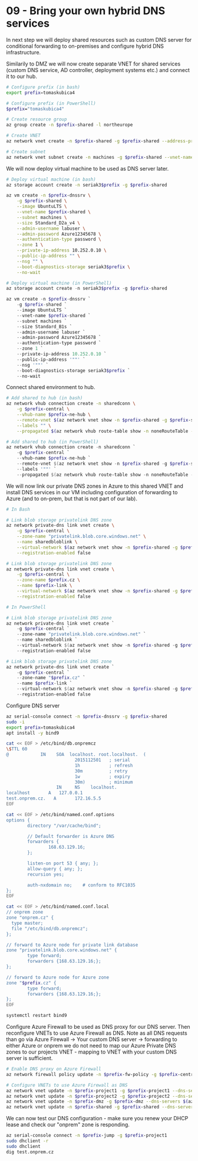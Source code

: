 # 09 - Bring your own hybrid DNS services
In next step we will deploy shared resources such as custom DNS server for conditional forwarding to on-premises and configure hybrid DNS infrastructure.

Similarily to DMZ we will now create separate VNET for shared services (custom DNS service, AD controller, deployment systems etc.) and connect it to our hub.

```bash
# Configure prefix (in bash)
export prefix=tomaskubica4

# Configure prefix (in PowerShell)
$prefix="tomaskubica4"

# Create resource group
az group create -n $prefix-shared -l northeurope

# Create VNET
az network vnet create -n $prefix-shared -g $prefix-shared --address-prefix 10.252.0.0/16

# Create subnet
az network vnet subnet create -n machines -g $prefix-shared --vnet-name $prefix-shared --address-prefixes 10.252.0.0/24
```

We will now deploy virtual machine to be used as DNS server later.

```bash
# Deploy virtual machine (in bash)
az storage account create -n seriak3$prefix -g $prefix-shared

az vm create -n $prefix-dnssrv \
    -g $prefix-shared \
    --image UbuntuLTS \
    --vnet-name $prefix-shared \
    --subnet machines \
    --size Standard_D2a_v4 \
    --admin-username labuser \
    --admin-password Azure12345678 \
    --authentication-type password \
    --zone 1 \
    --private-ip-address 10.252.0.10 \
    --public-ip-address "" \
    --nsg "" \
    --boot-diagnostics-storage seriak3$prefix \
    --no-wait
```

```powershell
# Deploy virtual machine (in PowerShell)
az storage account create -n seriak3$prefix -g $prefix-shared

az vm create -n $prefix-dnssrv `
    -g $prefix-shared `
    --image UbuntuLTS `
    --vnet-name $prefix-shared `
    --subnet machines `
    --size Standard_B1s `
    --admin-username labuser `
    --admin-password Azure12345678 `
    --authentication-type password `
    --zone 1 `
    --private-ip-address 10.252.0.10 `
    --public-ip-address '""' `
    --nsg '""' `
    --boot-diagnostics-storage seriak3$prefix `
    --no-wait
```

Connect shared environment to hub.

```bash
# Add shared to hub (in bash)
az network vhub connection create -n sharedconn \
    -g $prefix-central \
    --vhub-name $prefix-ne-hub \
    --remote-vnet $(az network vnet show -n $prefix-shared -g $prefix-shared --query id -o tsv) \
    --labels "" \
    --propagated $(az network vhub route-table show -n noneRouteTable -g $prefix-central --vhub-name $prefix-ne-hub --query id -o tsv)
```

```powershell
# Add shared to hub (in PowerShell)
az network vhub connection create -n sharedconn `
    -g $prefix-central `
    --vhub-name $prefix-ne-hub `
    --remote-vnet $(az network vnet show -n $prefix-shared -g $prefix-shared --query id -o tsv) `
    --labels '""' `
    --propagated $(az network vhub route-table show -n noneRouteTable -g $prefix-central --vhub-name $prefix-ne-hub --query id -o tsv)
```

We will now link our private DNS zones in Azure to this shared VNET and install DNS services in our VM including configuration of forwarding to Azure (and to on-prem, but that is not part of our lab). 

```bash
# In Bash

# Link blob storage privatelink DNS zone
az network private-dns link vnet create \
    -g $prefix-central \
    --zone-name "privatelink.blob.core.windows.net" \
    --name sharedbloblink \
    --virtual-network $(az network vnet show -n $prefix-shared -g $prefix-shared --query id -o tsv) \
    --registration-enabled false

# Link blob storage privatelink DNS zone
az network private-dns link vnet create \
    -g $prefix-central \
    --zone-name $prefix.cz \
    --name $prefix-link \
    --virtual-network $(az network vnet show -n $prefix-shared -g $prefix-shared --query id -o tsv) \
    --registration-enabled false
```

```powershell
# In PowerShell

# Link blob storage privatelink DNS zone
az network private-dns link vnet create `
    -g $prefix-central `
    --zone-name "privatelink.blob.core.windows.net" `
    --name sharedbloblink `
    --virtual-network $(az network vnet show -n $prefix-shared -g $prefix-shared --query id -o tsv) `
    --registration-enabled false

# Link blob storage privatelink DNS zone
az network private-dns link vnet create `
    -g $prefix-central `
    --zone-name "$prefix.cz" `
    --name $prefix-link `
    --virtual-network $(az network vnet show -n $prefix-shared -g $prefix-shared --query id -o tsv) `
    --registration-enabled false
```

Configure DNS server

```bash
az serial-console connect -n $prefix-dnssrv -g $prefix-shared
sudo -i
export prefix=tomaskubica4
apt install -y bind9

cat << EOF > /etc/bind/db.onpremcz
\$TTL 60
@            IN    SOA  localhost. root.localhost.  (
                          2015112501   ; serial
                          1h           ; refresh
                          30m          ; retry
                          1w           ; expiry
                          30m)         ; minimum
                   IN     NS    localhost.
localhost       A   127.0.0.1
test.onprem.cz.   A       172.16.5.5
EOF

cat << EOF > /etc/bind/named.conf.options
options {
        directory "/var/cache/bind";

        // Default forwarder is Azure DNS
        forwarders {
                168.63.129.16;
        };

        listen-on port 53 { any; };
        allow-query { any; };
        recursion yes;

        auth-nxdomain no;    # conform to RFC1035
};
EOF

cat << EOF > /etc/bind/named.conf.local
// onprem zone
zone "onprem.cz" {
  type master;
  file "/etc/bind/db.onpremcz";
};

// forward to Azure node for private link database
zone "privatelink.blob.core.windows.net" {
        type forward;
        forwarders {168.63.129.16;};
};

// forward to Azure node for Azure zone
zone "$prefix.cz" {
        type forward;
        forwarders {168.63.129.16;};
};
EOF

systemctl restart bind9
```

Configure Azure Firewall to be used as DNS proxy for our DNS server. Then reconfigure VNETs to use Azure Firewall as DNS. Note as all DNS requests than go via Azure Firewall -> Your custom DNS server -> forwarding to either Azure or onprem we do not need to map our Azure Private DNS zones to our projects VNET - mapping to VNET with your custom DNS server is sufficient.

```bash
# Enable DNS proxy on Azure Firewall
az network firewall policy update -n $prefix-fw-policy -g $prefix-central --enable-dns-proxy true --dns-servers 10.252.0.10

# Configure VNETs to use Azure Firewall as DNS
az network vnet update -n $prefix-project1 -g $prefix-project1 --dns-servers $(az network firewall show -n $prefix-fw -g $prefix-central --query hubIpAddresses.privateIpAddress -o tsv)
az network vnet update -n $prefix-project2 -g $prefix-project2 --dns-servers $(az network firewall show -n $prefix-fw -g $prefix-central --query hubIpAddresses.privateIpAddress -o tsv)
az network vnet update -n $prefix-dmz -g $prefix-dmz --dns-servers $(az network firewall show -n $prefix-fw -g $prefix-central --query hubIpAddresses.privateIpAddress -o tsv)
az network vnet update -n $prefix-shared -g $prefix-shared --dns-servers $(az network firewall show -n $prefix-fw -g $prefix-central --query hubIpAddresses.privateIpAddress -o tsv)
```

We can now test our DNS configuration - make sure you renew your DHCP lease and check our "onprem" zone is responding.

```bash
az serial-console connect -n $prefix-jump -g $prefix-project1
sudo dhclient -r
sudo dhclient
dig test.onprem.cz
```
